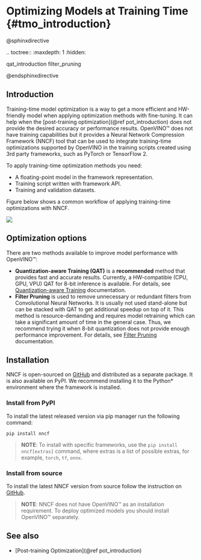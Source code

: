 # Optimizing Models at Training Time {#tmo_introduction}

@sphinxdirective

.. toctree::
   :maxdepth: 1
   :hidden:
   
   qat_introduction
   filter_pruning

@endsphinxdirective

## Introduction
Training-time model optimization is a way to get a more efficient and HW-friendly model when applying optimization methods with fine-tuning. It can help when the [post-training optimization](@ref pot_introduction) does not provide the desired accuracy or performance results. OpenVINO&trade; does not have training capabilities but it provides a Neural Network Compression Framework (NNCF) tool that can be used to integrate training-time optimizations supported by OpenVINO in the training scripts created using 3rd party frameworks, such as PyTorch or TensorFlow 2. 

To apply training-time optimization methods you need:
- A floating-point model in the framework representation.
- Training script written with framework API.
- Training and validation datasets.

Figure below shows a common workflow of applying training-time optimizations with NNCF.

![](../../img/nncf_workflow.png)

## Optimization options
There are two methods available to improve model performance with OpenVINO&trade;:
- **Quantization-aware Training (QAT)** is a **recommended** method that provides fast and accurate results. Currently, a HW-compatible (CPU, GPU, VPU) QAT for 8-bit inference is available. For details, see [Quantization-aware Training](./qat.md) documentation.
- **Filter Pruning** is used to remove unnecessary or redundant filters from Convolutional Neural Networks. It is usually not used stand-alone but can be stacked with QAT to get additional speedup on top of it. This method is resource-demanding and requires model retraining which can take a significant amount of time in the general case. Thus, we recommend trying it when 8-bit quantization does not provide enough performance improvement. For details, see [Filter Pruning](./filter_pruning.md) documentation.

## Installation
NNCF is open-sourced on [GitHub](https://github.com/openvinotoolkit/nncf) and distributed as a separate package. It is also available on PyPI. We recommend installing it to the Python* environment where the framework is installed.

### Install from PyPI
To install the latest released version via pip manager run the following command:
```
pip install nncf
```

> **NOTE**: To install with specific frameworks, use the `pip install nncf[extras]` command, where extras is a list of possible extras, for example, `torch`, `tf`, `onnx`.

### Install from source
To install the latest NNCF version from source follow the instruction on [GitHub](https://github.com/openvinotoolkit/nncf#installation).

> **NOTE**: NNCF does not have OpenVINO&trade; as an installation requirement. To deploy optimized models you should install OpenVINO&trade; separately.


## See also
- [Post-training Optimization](@ref pot_introduction)